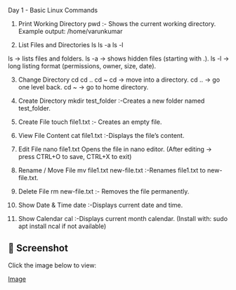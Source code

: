 Day 1 - Basic Linux Commands

1. Print Working Directory
pwd
:- Shows the current working directory.
Example output: /home/varunkumar

2. List Files and Directories
ls
ls -a
ls -l

ls → lists files and folders.
ls -a → shows hidden files (starting with .).
ls -l → long listing format (permissions, owner, size, date).

3. Change Directory
cd <directory>
cd ..
cd ~
cd → move into a directory.
cd .. → go one level back.
cd ~ → go to home directory.

4. Create Directory
mkdir test_folder
:-Creates a new folder named test_folder.

5. Create File
touch file1.txt
:- Creates an empty file.

6. View File Content
cat file1.txt
:-Displays the file’s content.

7. Edit File
nano file1.txt
 Opens the file in nano editor.
(After editing → press CTRL+O to save, CTRL+X to exit)

8. Rename / Move File
mv file1.txt new-file.txt
:-Renames file1.txt to new-file.txt.

9. Delete File
rm new-file.txt
:- Removes the file permanently.

10. Show Date & Time
date
:-Displays current date and time.

11. Show Calendar
cal
:-Displays current month calendar.
(Install with: sudo apt install ncal if not available)

## 📸 Screenshot
Click the image below to view:

[Image](./Images/Day1-cmds.png)

